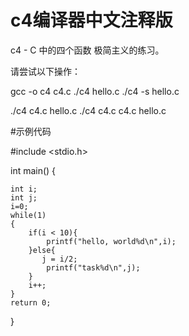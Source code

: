 # c4编译器中文注释版



c4 - C 中的四个函数
极简主义的练习。

请尝试以下操作：

gcc -o c4 c4.c
./c4 hello.c
./c4 -s hello.c

./c4 c4.c hello.c
./c4 c4.c c4.c hello.c

#示例代码

#include <stdio.h>

int main()
{

    int i;
	int j;
	i=0;
	while(1)
	{
		if(i < 10){
		 	printf("hello, world%d\n",i);
		}else{
		   j = i/2;
		    printf("task%d\n",j);
		}
	    i++;
	}
	return 0;
}

